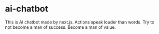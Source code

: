 # ai-chatbot
This is AI chatbot made by next.js. Actions speak louder than words. Try to not become a man of success. Become a man of value.
